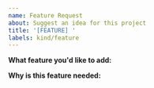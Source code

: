 ```yaml
---
name: Feature Request
about: Suggest an idea for this project
title: '[FEATURE] '
labels: kind/feature
---
```


**What feature you'd like to add:**

**Why is this feature needed:**
